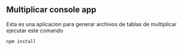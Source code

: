 ## Multiplicar console app
Esta es una aplicacion para generar archivos de tablas de multiplicar
ejecutar este comando 
```
npm install
``` 